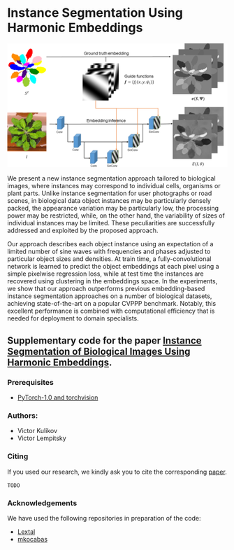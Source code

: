 # Instance Segmentation Using Harmonic Embeddings

<p align="middle">
  <img src="images/pipeline.png" width="600" />
</p>

<p>
We present a new instance segmentation approach tailored to biological images, where instances may correspond to individual cells, organisms or plant parts. Unlike instance segmentation for user photographs or road scenes, in biological data object instances may be particularly densely packed, the appearance variation may be particularly low, the processing power may be restricted, while, on the other hand, the variability of sizes of individual instances may be limited. These peculiarities are successfully addressed and exploited by the proposed approach.
</p>
<p>
Our approach describes each object instance using an expectation of a limited number of sine waves with frequencies and phases adjusted to particular object sizes and densities. At train time, a fully-convolutional network is learned to predict the object embeddings at each pixel using a simple pixelwise regression loss, while at test time the instances are recovered using clustering in the embeddings space. In the experiments, we show that our approach outperforms previous embedding-based instance segmentation approaches on a number of biological datasets, achieving state-of-the-art on a popular CVPPP benchmark. Notably, this excellent performance is combined with computational efficiency that is needed for deployment to domain specialists.
</p>

## Supplementary code for the paper [Instance Segmentation of Biological Images Using Harmonic Embeddings](https://arxiv.org/abs/1904.05257).

### Prerequisites
- [PyTorch-1.0 and torchvision](https://pytorch.org/) 

### Authors:
- Victor Kulikov
- Victor Lempitsky

### Citing
If you used our research, we kindly ask you to cite the corresponding [paper](https://arxiv.org/abs/1904.05257).
```
TODO
```

### Acknowledgements 

We have used the following repositories in preparation of the code:
- [Lextal](https://github.com/Lextal/pspnet-pytorch)
- [mkocabas](https://github.com/mkocabas/CoordConv-pytorch)
